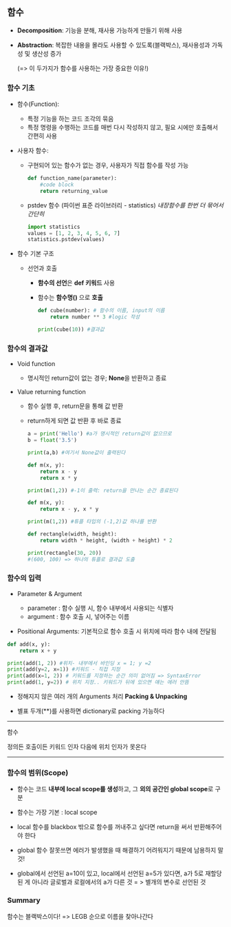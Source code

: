 ## 함수

* **Decomposition**: 기능을 분해, 재사용 가능하게 만들기 위해 사용

* **Abstraction**: 복잡한 내용을 몰라도 사용할 수 있도록(블랙박스), 재사용성과 가독성 및 생산성 증가 

  (=> 이 두가지가 함수를 사용하는 가장 중요한 이유!)



### 함수 기초

* 함수(Function):
  * 특정 기능을 하는 코드 조각의 묶음
  * 특정 명령을 수행하는 코드를 매번 다시 작성하지 않고, 필요 시에만 호출해서 간편히 사용

* 사용자 함수:

  * 구현되어 있는 함수가 없는 경우, 사용자가 직접 함수를 작성 가능

    ```python
    def function_name(parameter):
        #code block
        return returning_value
    ```

  * pstdev 함수 (파이썬 표준 라이브러리 - statistics) *내장함수를 한번 더 묶어서 간단히*

    ```python
    import statistics
    values = [1, 2, 3, 4, 5, 6, 7]
    statistics.pstdev(values)
    ```

* 함수 기본 구조

  * 선언과 호출

    * **함수의 선언**은 **def 키워드** 사용

    * 함수는 **함수명()** 으로 **호출**

      ```python
      def cube(number): # 함수의 이름, input의 이름
          return number ** 3 #logic 작성
      
      print(cube(10)) #결과값
      ```

  

### 함수의 결과값

* Void function
  * 명시적인 return값이 없는 경우; **None**을 반환하고 종료

* Value returning function

  * 함수 실행 후, return문을 통해 값 반환

  * return하게 되면 값 반환 후 바로 종료

    ```python
    a = print('Hello') #a가 명시적인 return값이 없으므로
    b = float('3.5')
    
    print(a,b) #여기서 None값이 출력된다
    ```

    ```python
    def m(x, y):
        return x - y
        return x * y
    
    print(m(1,2)) #-1이 출력: return을 만나는 순간 종료된다
    ```

    ```python
    def m(x, y):
        return x - y, x * y
    
    print(m(1,2)) #튜플 타입의 (-1,2)값 하나를 반환
    ```

    ```python
    def rectangle(width, height):
        return width * height, (width + height) * 2
    
    print(rectangle(30, 20))
    #(600, 100) => 하나의 튜플로 결과값 도출
    ```

    

### 함수의 입력

* Parameter & Argument
  * parameter : 함수 실행 시, 함수 내부에서 사용되는 식별자
  * argument : 함수 호출 시, 넣어주는 이름

* Positional Arguments: 기본적으로 함수 호출 시 위치에 따라 함수 내에 전달됨

```python
def add(x, y):
    return x + y

print(add(1, 2)) #위치- 내부에서 바인딩 x = 1; y =2
print(add(y=2, x=1)) #키워드 - 직접 지정
print(add(x=1, 2)) # 키워드를 지정하는 순간 의미 없어짐 => SyntaxError
print(add(1, y=2)) # 위치 지정.. 키워드가 뒤에 있으면 얘는 에러 안뜸
```

* 정해지지 않은 여러 개의 Arguments 처리 **Packing & Unpacking**

* 별표 두개(**)를 사용하면 dictionary로 packing 가능하다

**********

함수

정의든 호출이든 키워드 인자 다음에 위치 인자가 못온다

*********

### 함수의 범위(Scope)

* 함수는 코드 **내부에 local scope를 생성**하고, 그 **외의 공간인 global scope**로 구분
* 함수는 가장 기본 : local scope
* local 함수를 blackbox 밖으로 함수를 꺼내주고 싶다면 return을 써서 반환해주어야 한다

* global 함수 잘못쓰면 에러가 발생했을 때 해결하기 어려워지기 때문에 남용하지 말 것!
* global에서 선언된 a=10이 있고, local에서 선언된 a=5가 있다면, a가 5로 재할당 된 게 아니라 글로벌과 로컬에서의 a가 다른 것 = > 별개의 변수로 선언된 것

### Summary

함수는 블랙박스이다! => LEGB 순으로 이름을 찾아나간다